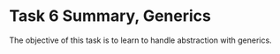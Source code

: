 # Task 6 Summary, Generics
The objective of this task is to learn to handle abstraction with generics.